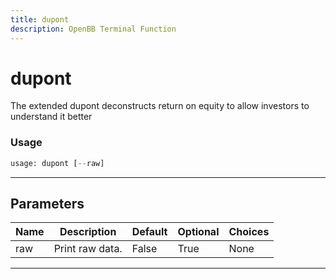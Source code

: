 ```yaml
---
title: dupont
description: OpenBB Terminal Function
---
```


# dupont

The extended dupont deconstructs return on equity to allow investors to understand it better

### Usage 
```python
usage: dupont [--raw]
```
---
## Parameters

| Name | Description | Default | Optional | Choices |
| ---- | ----------- | ------- | -------- | ------- |
| raw | Print raw data. | False | True | None |
---
